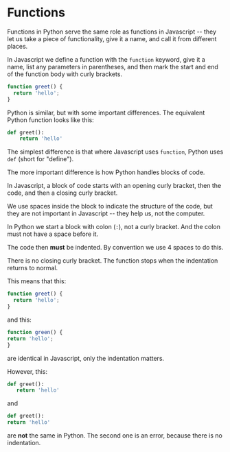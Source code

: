 # Functions

Functions in Python serve the same role as functions in Javascript -- they
let us take a piece of functionality, give it a name, and call it from
different places.

In Javascript we define a function with the `function` keyword, give it
a name, list any parameters in parentheses, and then mark the start and
end of the function body with curly brackets.

```javascript
function greet() {
  return 'hello';
}
```

Python is similar, but with some important differences. The equivalent
Python function looks like this:

```python
def greet():
    return 'hello'
```

The simplest difference is that where Javascript uses `function`, Python
uses `def` (short for "define").

The more important difference is how Python handles blocks of code.

In Javascript, a block of code starts with an opening curly bracket, then
the code, and then a closing curly bracket.

We use spaces inside the block to indicate the structure of the code, but
they are not important in Javascript -- they help us, not the computer.

In Python we start a block with colon (`:`), not a curly bracket. And the
colon must not have a space before it.

The code then **must** be indented. By convention we use 4 spaces to do this.

There is no closing curly bracket. The function stops when the indentation
returns to normal.

This means that this:

```javascript
function greet() {
  return 'hello';
}
```

and this: 

```javascript
function green() {
return 'hello';
}
```
 
are identical in Javascript, only the indentation matters.
 
However, this:
 
 ```python
def greet():
    return 'hello'
```

and

```python
def greet():
return 'hello'
```

are **not** the same in Python. The second one is an error, because there
is no indentation.